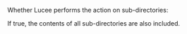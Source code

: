 Whether Lucee performs the action on sub-directories:

If true, the contents of all sub-directories are also included.
